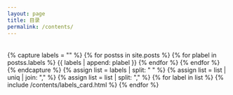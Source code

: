 ```yaml
---
layout: page 
title: 目录 
permalink: /contents/
---
```


<div class="post-list" style="padding-top: 20px;" itemscope="" itemtype="http://schema.org/Blog">
{% capture labels = "" %}
    {% for postss in site.posts %}
        {% for plabel in postss.labels %}
            {{ labels | append: plabel }}
        {% endfor %}
    {% endfor %}
{% endcapture %}
{% assign list = labels | split: " " %}
{% assign list = list | uniq | join: "," %}
{% assign list = list | split: "," %}
{% for label in list %}
    {% include /contents/labels_card.html %}
{% endfor %}
</div>